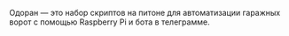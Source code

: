 Одоран —  это набор скриптов на питоне для автоматизации гаражных ворот с помощью Raspberry Pi и бота в телеграмме.
